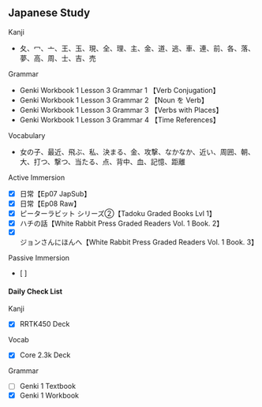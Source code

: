  ## Japanese Study

Kanji
- 夂、冖、亠、王、玉、現、全、理、主、金、道、逃、車、連、前、各、落、夢、高、周、士、吉、売

Grammar
- Genki Workbook 1 Lesson 3 Grammar 1 【Verb Conjugation】
- Genki Workbook 1 Lesson 3 Grammar 2 【Noun を Verb】
- Genki Workbook 1 Lesson 3 Grammar 3 【Verbs with Places】
- Genki Workbook 1 Lesson 3 Grammar 4 【Time References】

Vocabulary
- 女の子、最近、飛ぶ、私、決まる、金、攻撃、なかなか、近い、周囲、朝、大、打つ、撃つ、当たる、点、背中、血、記憶、距離

Active Immersion
- [x] 日常【Ep07 JapSub】
- [x] 日常【Ep08 Raw】
- [x] ピーターラビット シリーズ②【Tadoku Graded Books Lvl 1】
- [x] ハチの話【White Rabbit Press Graded Readers Vol. 1 Book. 2】
- [x] ジョンさんにほんへ【White Rabbit Press Graded Readers Vol. 1 Book. 3】

Passive Immersion
- [ ] 

#### Daily Check List
Kanji
- [x] RRTK450 Deck

Vocab
- [x] Core 2.3k Deck

Grammar
- [ ] Genki 1 Textbook
- [x] Genki 1 Workbook